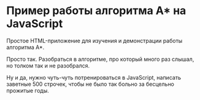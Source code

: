 # Пример работы алгоритма A* на JavaScript

Простое HTML-приложение для изучения и демонстрации работы алгоритма A*.

Просто так. Разобраться в алгоритме, про который много раз слышал, но толком так и не разобрался.

Ну и да, нужно чуть-чуть потренироваться в JavaScript, написать заветные 500 строчек, чтобы не было так больно за
бесцельно прожитые годы.
